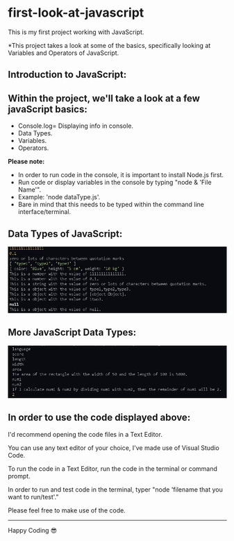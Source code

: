 # first-look-at-javascript
<p>This is my first project working with JavaScript.</p>
*This project takes a look at some of the basics, specifically looking at Variables and Operators of JavaScript.

## Introduction to JavaScript:

## Within the project, we'll take a look at a few javaScript basics:
* Console.log= Displaying info in console.
* Data Types.
* Variables.
* Operators.

<b>Please note:</b>

* In order to run code in the console, it is important to install Node.js first.
* Run code or display variables in the console by typing "node & 'File Name'".
* Example: 'node dataType.js'.
* Bare in mind that this needs to be typed within the command line interface/terminal.

<h2>Data Types of JavaScript:</h2>
<img src="Code snippets/dataTypes.JPG" alt="Snippet of code run in terminal">
  
<h2> More JavaScript Data Types:</h2>
<img src="Code snippets/myVariables.JPG" alt="Snippet of code run in terminal">

## In order to use the code displayed above:
<p>I'd recommend opening the code files in a Text Editor.</p>
<p>You can use any text editor of your choice, I've made use of Visual Studio Code.</p>
<p>To run the code in a Text Editor, run the code in the terminal or command prompt.</p>
<p>In order to run and test code in the terminal, typer "node 'filename that you want to run/test'."</p>
<p>Please feel free to make use of the code.</p>
<hr>

<spam>Happy Coding :sunglasses:</span>
